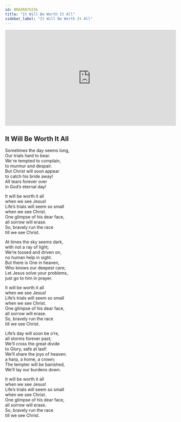 ```yaml
---
id: BRAIRA7U23k
title: "It Will Be Worth It All"
sidebar_label: "It Will Be Worth It All"
---
```


<div class="video-float-container">
  <iframe
    width="560"
    height="315"
    src="https://www.youtube.com/embed/BRAIRA7U23k"
    title="YouTube video player"
    frameborder="0"
    allow="accelerometer; autoplay; clipboard-write; encrypted-media; gyroscope; picture-in-picture; web-share"
    referrerpolicy="strict-origin-when-cross-origin"
    allowfullscreen
  ></iframe>
</div>

## It Will Be Worth It All

Sometimes the day seems long,  
Our trials hard to bear.  
We´re tempted to complain,  
to murmur and despair.  
But Christ will soon appear  
to catch his bride away!  
All tears forever over  
in God’s eternal day!  
   
It will be worth it all  
when we see Jesus!  
Life’s trials will seem so small  
when we see Christ.  
One glimpse of his dear face,  
all sorrow will erase.  
So, bravely run the race  
till we see Christ.

At times the sky seems dark,  
with not a ray of light;  
We’re tossed and driven on,  
no human help in sight.  
But there is One in heaven,  
Who knows our deepest care;  
Let Jesus solve your problems,  
just go to him in prayer.

It will be worth it all  
when we see Jesus!  
Life’s trials will seem so small  
when we see Christ.  
One glimpse of his dear face,  
all sorrow will erase.  
So, bravely run the race  
till we see Christ.

Life’s day will soon be o’re,  
all storms forever past;  
We’ll cross the great divide  
to Glory, safe at last!  
We’ll share the joys of heaven:  
a harp, a home, a crown;  
The tempter will be banished,  
We’ll lay our burdens down.

It will be worth it all  
when we see Jesus!  
Life’s trials will seem so small  
when we see Christ.  
One glimpse of his dear face,  
all sorrow will erase.  
So, bravely run the race  
till we see Christ.
